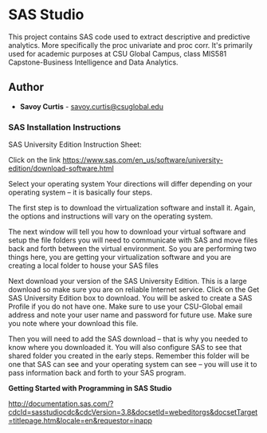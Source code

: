 # SAS Studio 
This project contains SAS code used to extract descriptive and predictive analytics.  More specifically the proc univariate and proc corr. It's primarily used for academic purposes at CSU Global Campus, class MIS581 Capstone-Business Intelligence and Data Analytics.

## Author

* **Savoy Curtis** - 	savoy.curtis@csuglobal.edu

### SAS Installation Instructions

SAS University Edition Instruction Sheet:

Click on the link
https://www.sas.com/en_us/software/university-edition/download-software.html

Select your operating system
Your directions will differ depending on your operating system – it is basically four steps.

The first step is to download the virtualization software and install it. Again, the options and
instructions will vary on the operating system.

The next window will tell you how to download your virtual software and setup the file folders you will need
to communicate with SAS and move files back and forth between the virtual environment. So you are performing two things here, you are getting your virtualization software and you are creating a local folder to house your SAS files

Next download your version of the SAS University Edition. This is a large download so make sure you
are on reliable Internet service. Click on the Get SAS University Edition box to download. You will be
asked to create a SAS Profile if you do not have one. Make sure to use your CSU-Global email address
and note your user name and password for future use. Make sure you note where your download this
file.

Then you will need to add the SAS download – that is why you needed to know where you downloaded
it. You will also configure SAS to see that shared folder you created in the early steps. Remember this
folder will be one that SAS can see and your operating system can see – you will use it to pass information back and
forth to your SAS program. 




**Getting Started with Programming in SAS Studio**

http://documentation.sas.com/?cdcId=sasstudiocdc&cdcVersion=3.8&docsetId=webeditorgs&docsetTarget=titlepage.htm&locale=en&requestor=inapp
